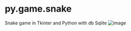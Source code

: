# py.game.snake
Snake game in Tkinter and Python with db Sqlite
![image](https://github.com/user-attachments/assets/b2554cc0-e0dc-4140-9b38-d98ffb6167ab)

